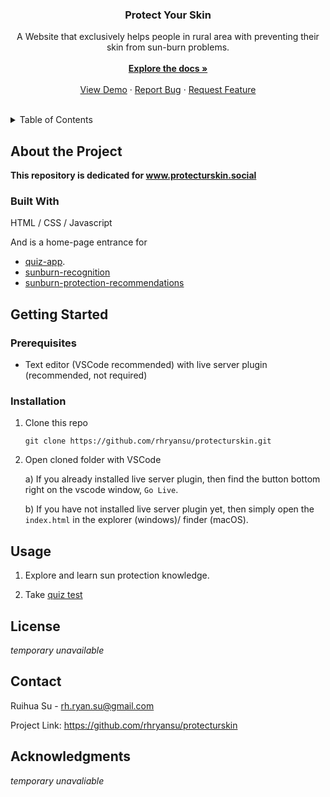 <div align="center">

  <h3 align="center">Protect Your Skin</h3>

  <p align="center">
    A Website that exclusively helps people in rural area with preventing their skin from sun-burn problems.
    <br /><br />
    <a href="https://github.com/rhryansu/protecturskin"><strong>Explore the docs »</strong></a>
    <br />
    <br />
    <a href="https://github.com/rhryansu/protecturskin">View Demo</a>
    ·
    <a href="https://github.com/rhryansu/protecturskin/issues">Report Bug</a>
    ·
    <a href="https://github.com/rhryansu/protecturskin/issues">Request Feature</a>
  </p>
</div>
<br />

<!-- TABLE OF CONTENTS -->
<details>
  <summary>Table of Contents</summary>
  <ol>
    <li>
      <a href="#about-the-project">About The Project</a>
      <ul>
        <li><a href="#built-with">Built With</a></li>
      </ul>
    </li>
    <li>
      <a href="#getting-started">Getting Started</a>
      <ul>
        <li><a href="#prerequisites">Prerequisites</a></li>
        <li><a href="#installation">Installation</a></li>
      </ul>
    </li>
    <li><a href="#usage">Usage</a></li>
    <li><a href="#license">License</a></li>
    <li><a href="#contact">Contact</a></li>
    <li><a href="#acknowledgments">Acknowledgments</a></li>
  </ol>
</details>

## About the Project

**This repository is dedicated for www.protecturskin.social**

### Built With

HTML / CSS / Javascript

And is a home-page entrance for 
* [quiz-app](https://github.com/rhryansu/quiz-app).
* [sunburn-recognition](https://github.com/rhryansu/sunburn-recognition-model)
* [sunburn-protection-recommendations](https://github.com/rhryansu/file-uploader-widget)



## Getting Started


### Prerequisites

* Text editor (VSCode recommended) with live server plugin (recommended, not required)


### Installation

1. Clone this repo

   ```git clone https://github.com/rhryansu/protecturskin.git```

2. Open cloned folder with VSCode

   a) If you already installed live server plugin, then find the button bottom right on the vscode window, `Go Live`.

   b) If you have not installed live server plugin yet, then simply open the `index.html`  in the explorer (windows)/ finder (macOS).

## Usage

1. Explore and learn sun protection knowledge.

2. Take [quiz test](https://github.com/rhryansu/quiz-app)

## License

*temporary unavailable*



## Contact

Ruihua Su - rh.ryan.su@gmail.com

Project Link: https://github.com/rhryansu/protecturskin



## Acknowledgments

*temporary unavaliable*

